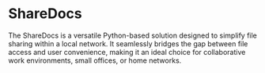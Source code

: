 # ShareDocs
The ShareDocs is a versatile Python-based solution designed to simplify file sharing within a local network. It seamlessly bridges the gap between file access and user convenience, making it an ideal choice for collaborative work environments, small offices, or home networks.
